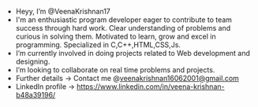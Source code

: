 - Heyy, I’m @VeenaKrishnan17
- I'm an enthusiastic program developer eager to contribute to team success through hard work. Clear understanding of problems and curious in solving them. 
     Motivated to learn, grow and excel in programming. Specialized in C,C++,HTML,CSS,Js.
- I’m currently involved in doing projects related to Web development and designing.
- I’m looking to collaborate on real time problems and projects.
- Further details -> Contact me @veenakrishnan16062001@gmail.com
- LinkedIn profile -> https://www.linkedin.com/in/veena-krishnan-b48a39196/

<!---
VeenaKrishnan17/VeenaKrishnan17 is a ✨ special ✨ repository because its `README.md` (this file) appears on your GitHub profile.
You can click the Preview link to take a look at your changes.
--->
